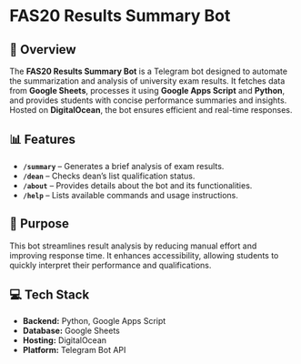 # FAS20 Results Summary Bot

## 📌 Overview

The **FAS20 Results Summary Bot** is a Telegram bot designed to automate the summarization and analysis of university exam results. It fetches data from **Google Sheets**, processes it using **Google Apps Script** and **Python**, and provides students with concise performance summaries and insights. Hosted on **DigitalOcean**, the bot ensures efficient and real-time responses.

## 📊 Features

- **`/summary`** – Generates a brief analysis of exam results.
- **`/dean`** – Checks dean’s list qualification status.
- **`/about`** – Provides details about the bot and its functionalities.
- **`/help`** – Lists available commands and usage instructions.

## 🎯 Purpose

This bot streamlines result analysis by reducing manual effort and improving response time. It enhances accessibility, allowing students to quickly interpret their performance and qualifications.

## 💻 Tech Stack

- **Backend:** Python, Google Apps Script
- **Database:** Google Sheets
- **Hosting:** DigitalOcean
- **Platform:** Telegram Bot API
